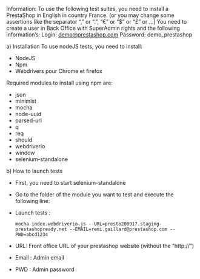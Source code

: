 Information: To use the following test suites, you need to install a PrestaShop in English in country France. (or you may change some assertions like the separator “,” or “.”, “€” or “$” or “£” or …]
You need to create a user in Back Office with SuperAdmin rights and the following information’s:
Login: demo@prestashop.com
Password: demo_prestashop

a)	Installation
To use nodeJS tests, you need to install:
-	NodeJS
-	Npm
-	Webdrivers pour Chrome et firefox

Required modules to install using npm are:
-	json
-	minimist
-	mocha
-	node-uuid
-	parsed-url
-	q
-	req
-	should
-	webdriverio
-	window
-	selenium-standalone

b)	How to launch tests

-	First, you need to start selenium-standalone
-	Go to the folder of the module you want to test and execute the following line:
- Launch tests :

      mocha index.webdriverio.js --URL=presto200917.staging-prestashopready.net --EMAIL=remi.gaillard@prestashop.com --PWD=abcd1234
-	URL: Front office URL of your prestashop website (without the “http://”)
-	Email  : Admin email
-	PWD : Admin password
